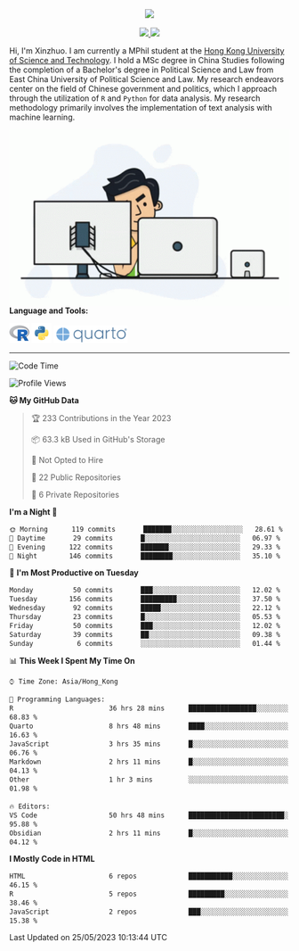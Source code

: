 <div align='center'>
<img src='https://readme-typing-svg.herokuapp.com?font=ubuntu&color=4d3900&center=true&lines=HKUST+Mphil+in+SOSC;Focus+on+China;Code+for+PoliSci'/>
</div>

<p align='center'>
 <a href='https://www.linkedin.com/in/xinzhuo-huang-5161011ba/' target='_blank'>
        <img src='https://img.shields.io/badge/linkedin%20-%230077B5.svg?&style=for-the-badge&logo=linkedin&logoColor=white'/>
    </a>
 <a href='https://twitter.com/HsinchoH' target='_blank'>
        <img src='https://img.shields.io/badge/Twitter-1DA1F2?style=for-the-badge&logo=twitter&logoColor=white'/>
    </a>
    </p>
    
Hi, I'm Xinzhuo. I am currently a MPhil student at the [Hong Kong University of Science and Technology](https://sosc.hkust.edu.hk/node/613). I hold a MSc degree in China Studies following the completion of a Bachelor's degree in Political Science and Law from East China University of Political Science and Law. My research endeavors center on the field of Chinese government and politics, which I approach through the utilization of `R` and `Python` for data analysis. My research methodology primarily involves the implementation of text analysis with machine learning.




<img align='right' src="https://github.com/xinzhuohkust/xinzhuohkust/blob/main/programmer.gif" width="590">



**Language and Tools:**  

<code><img height="36" src="https://raw.githubusercontent.com/github/explore/80688e429a7d4ef2fca1e82350fe8e3517d3494d/topics/r/r.png"></code>
<code><img height="36" src="https://raw.githubusercontent.com/github/explore/80688e429a7d4ef2fca1e82350fe8e3517d3494d/topics/python/python.png"></code>
<code><img height="32" src="https://github.com/quarto-dev/quarto-r/blob/main/man/figures/quarto.png"></code>

---
<!--START_SECTION:waka-->
![Code Time](http://img.shields.io/badge/Code%20Time-560%20hrs%2040%20mins-blue)

![Profile Views](http://img.shields.io/badge/Profile%20Views-64-blue)

**🐱 My GitHub Data** 

> 🏆 233 Contributions in the Year 2023
 > 
> 📦 63.3 kB Used in GitHub's Storage 
 > 
> 🚫 Not Opted to Hire
 > 
> 📜 22 Public Repositories 
 > 
> 🔑 6 Private Repositories  
 > 
**I'm a Night 🦉** 

```text
🌞 Morning      119 commits       ███████░░░░░░░░░░░░░░░░░░   28.61 % 
🌆 Daytime       29 commits       █░░░░░░░░░░░░░░░░░░░░░░░░   06.97 % 
🌃 Evening      122 commits       ███████░░░░░░░░░░░░░░░░░░   29.33 % 
🌙 Night        146 commits       ████████░░░░░░░░░░░░░░░░░   35.10 % 

```
📅 **I'm Most Productive on Tuesday** 

```text
Monday          50 commits       ███░░░░░░░░░░░░░░░░░░░░░░   12.02 % 
Tuesday        156 commits       █████████░░░░░░░░░░░░░░░░   37.50 % 
Wednesday       92 commits       █████░░░░░░░░░░░░░░░░░░░░   22.12 % 
Thursday        23 commits       █░░░░░░░░░░░░░░░░░░░░░░░░   05.53 % 
Friday          50 commits       ███░░░░░░░░░░░░░░░░░░░░░░   12.02 % 
Saturday        39 commits       ██░░░░░░░░░░░░░░░░░░░░░░░   09.38 % 
Sunday           6 commits       ░░░░░░░░░░░░░░░░░░░░░░░░░   01.44 % 

```


📊 **This Week I Spent My Time On** 

```text
⌚︎ Time Zone: Asia/Hong_Kong

💬 Programming Languages: 
R                        36 hrs 28 mins      █████████████████░░░░░░░░   68.83 % 
Quarto                   8 hrs 48 mins       ████░░░░░░░░░░░░░░░░░░░░░   16.63 % 
JavaScript               3 hrs 35 mins       █░░░░░░░░░░░░░░░░░░░░░░░░   06.76 % 
Markdown                 2 hrs 11 mins       █░░░░░░░░░░░░░░░░░░░░░░░░   04.13 % 
Other                    1 hr 3 mins         ░░░░░░░░░░░░░░░░░░░░░░░░░   01.98 % 

🔥 Editors: 
VS Code                  50 hrs 48 mins      ████████████████████████░   95.88 % 
Obsidian                 2 hrs 11 mins       █░░░░░░░░░░░░░░░░░░░░░░░░   04.12 % 

```

**I Mostly Code in HTML** 

```text
HTML                     6 repos             ███████████░░░░░░░░░░░░░░   46.15 % 
R                        5 repos             █████████░░░░░░░░░░░░░░░░   38.46 % 
JavaScript               2 repos             ███░░░░░░░░░░░░░░░░░░░░░░   15.38 % 

```



 Last Updated on 25/05/2023 10:13:44 UTC
<!--END_SECTION:waka-->
    
    
    
    
    
    
    
    
